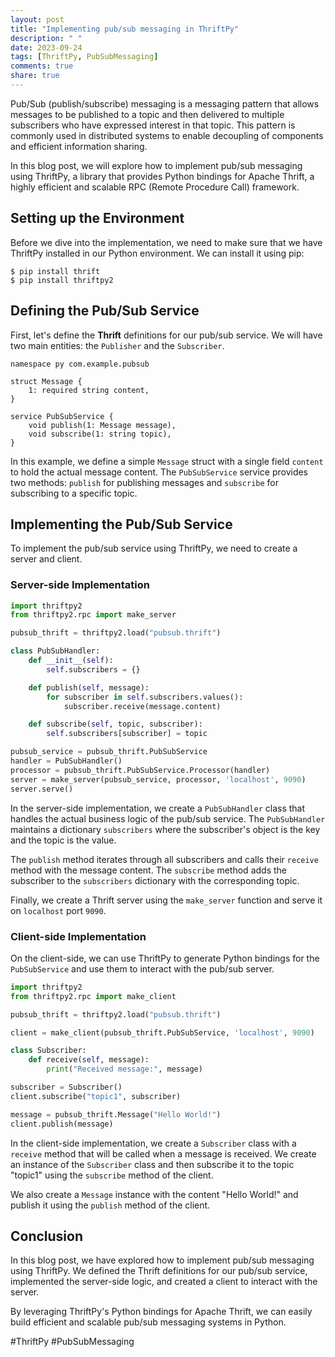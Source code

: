 ```yaml
---
layout: post
title: "Implementing pub/sub messaging in ThriftPy"
description: " "
date: 2023-09-24
tags: [ThriftPy, PubSubMessaging]
comments: true
share: true
---
```


Pub/Sub (publish/subscribe) messaging is a messaging pattern that allows messages to be published to a topic and then delivered to multiple subscribers who have expressed interest in that topic. This pattern is commonly used in distributed systems to enable decoupling of components and efficient information sharing.

In this blog post, we will explore how to implement pub/sub messaging using ThriftPy, a library that provides Python bindings for Apache Thrift, a highly efficient and scalable RPC (Remote Procedure Call) framework.

## Setting up the Environment

Before we dive into the implementation, we need to make sure that we have ThriftPy installed in our Python environment. We can install it using pip:

```
$ pip install thrift
$ pip install thriftpy2
```

## Defining the Pub/Sub Service

First, let's define the **Thrift** definitions for our pub/sub service. We will have two main entities: the `Publisher` and the `Subscriber`.

```thrift
namespace py com.example.pubsub

struct Message {
    1: required string content,
}

service PubSubService {
    void publish(1: Message message),
    void subscribe(1: string topic),
}
```

In this example, we define a simple `Message` struct with a single field `content` to hold the actual message content. The `PubSubService` service provides two methods: `publish` for publishing messages and `subscribe` for subscribing to a specific topic.

## Implementing the Pub/Sub Service

To implement the pub/sub service using ThriftPy, we need to create a server and client.

### Server-side Implementation

```python
import thriftpy2
from thriftpy2.rpc import make_server

pubsub_thrift = thriftpy2.load("pubsub.thrift")

class PubSubHandler:
    def __init__(self):
        self.subscribers = {}

    def publish(self, message):
        for subscriber in self.subscribers.values():
            subscriber.receive(message.content)

    def subscribe(self, topic, subscriber):
        self.subscribers[subscriber] = topic

pubsub_service = pubsub_thrift.PubSubService
handler = PubSubHandler()
processor = pubsub_thrift.PubSubService.Processor(handler)
server = make_server(pubsub_service, processor, 'localhost', 9090)
server.serve()
```

In the server-side implementation, we create a `PubSubHandler` class that handles the actual business logic of the pub/sub service. The `PubSubHandler` maintains a dictionary `subscribers` where the subscriber's object is the key and the topic is the value.

The `publish` method iterates through all subscribers and calls their `receive` method with the message content. The `subscribe` method adds the subscriber to the `subscribers` dictionary with the corresponding topic.

Finally, we create a Thrift server using the `make_server` function and serve it on `localhost` port `9090`.

### Client-side Implementation

On the client-side, we can use ThriftPy to generate Python bindings for the `PubSubService` and use them to interact with the pub/sub server.

```python
import thriftpy2
from thriftpy2.rpc import make_client

pubsub_thrift = thriftpy2.load("pubsub.thrift")

client = make_client(pubsub_thrift.PubSubService, 'localhost', 9090)

class Subscriber:
    def receive(self, message):
        print("Received message:", message)

subscriber = Subscriber()
client.subscribe("topic1", subscriber)

message = pubsub_thrift.Message("Hello World!")
client.publish(message)
```

In the client-side implementation, we create a `Subscriber` class with a `receive` method that will be called when a message is received. We create an instance of the `Subscriber` class and then subscribe it to the topic "topic1" using the `subscribe` method of the client.

We also create a `Message` instance with the content "Hello World!" and publish it using the `publish` method of the client.

## Conclusion

In this blog post, we have explored how to implement pub/sub messaging using ThriftPy. We defined the Thrift definitions for our pub/sub service, implemented the server-side logic, and created a client to interact with the server.

By leveraging ThriftPy's Python bindings for Apache Thrift, we can easily build efficient and scalable pub/sub messaging systems in Python.

#ThriftPy #PubSubMessaging